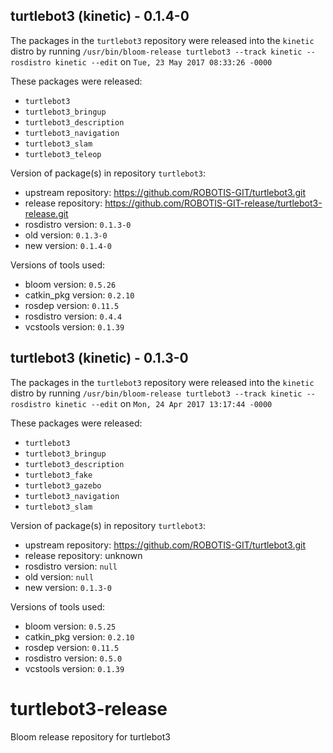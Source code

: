 ## turtlebot3 (kinetic) - 0.1.4-0

The packages in the `turtlebot3` repository were released into the `kinetic` distro by running `/usr/bin/bloom-release turtlebot3 --track kinetic --rosdistro kinetic --edit` on `Tue, 23 May 2017 08:33:26 -0000`

These packages were released:
- `turtlebot3`
- `turtlebot3_bringup`
- `turtlebot3_description`
- `turtlebot3_navigation`
- `turtlebot3_slam`
- `turtlebot3_teleop`

Version of package(s) in repository `turtlebot3`:

- upstream repository: https://github.com/ROBOTIS-GIT/turtlebot3.git
- release repository: https://github.com/ROBOTIS-GIT-release/turtlebot3-release.git
- rosdistro version: `0.1.3-0`
- old version: `0.1.3-0`
- new version: `0.1.4-0`

Versions of tools used:

- bloom version: `0.5.26`
- catkin_pkg version: `0.2.10`
- rosdep version: `0.11.5`
- rosdistro version: `0.4.4`
- vcstools version: `0.1.39`


## turtlebot3 (kinetic) - 0.1.3-0

The packages in the `turtlebot3` repository were released into the `kinetic` distro by running `/usr/bin/bloom-release turtlebot3 --track kinetic --rosdistro kinetic --edit` on `Mon, 24 Apr 2017 13:17:44 -0000`

These packages were released:
- `turtlebot3`
- `turtlebot3_bringup`
- `turtlebot3_description`
- `turtlebot3_fake`
- `turtlebot3_gazebo`
- `turtlebot3_navigation`
- `turtlebot3_slam`

Version of package(s) in repository `turtlebot3`:

- upstream repository: https://github.com/ROBOTIS-GIT/turtlebot3.git
- release repository: unknown
- rosdistro version: `null`
- old version: `null`
- new version: `0.1.3-0`

Versions of tools used:

- bloom version: `0.5.25`
- catkin_pkg version: `0.2.10`
- rosdep version: `0.11.5`
- rosdistro version: `0.5.0`
- vcstools version: `0.1.39`


# turtlebot3-release
Bloom release repository for turtlebot3
